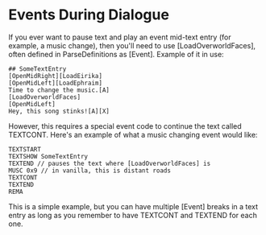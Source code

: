 # Events During Dialogue

If you ever want to pause text and play an event mid-text entry (for example, a music change),
then you'll need to use \[LoadOverworldFaces\], often defined in ParseDefinitions as \[Event\].
Example of it in use:

```text
## SomeTextEntry
[OpenMidRight][LoadEirika]
[OpenMidLeft][LoadEphraim]
Time to change the music.[A]
[LoadOverworldFaces]
[OpenMidLeft]
Hey, this song stinks![A][X]
```

However, this requires a special event code to continue the text called TEXTCONT.
Here's an example of what a music changing event would like:

```text
TEXTSTART
TEXTSHOW SomeTextEntry
TEXTEND // pauses the text where [LoadOverworldFaces] is
MUSC 0x9 // in vanilla, this is distant roads
TEXTCONT
TEXTEND
REMA
```

This is a simple example, but you can have multiple \[Event\] breaks in a text entry as long as
you remember to have TEXTCONT and TEXTEND for each one.